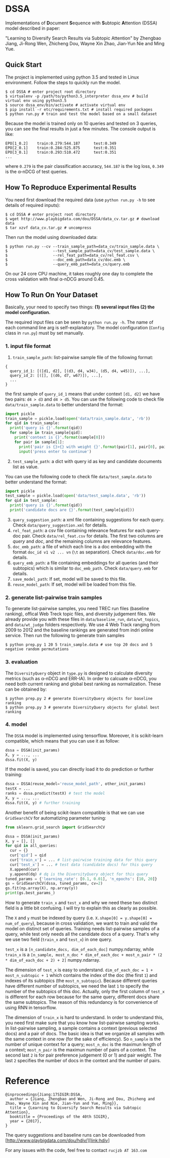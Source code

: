 # DSSA
Implementations of **D**ocument **S**equence with **S**ubtopic **A**ttention (DSSA) model described in paper:

"Learning to Diversify Search Results via Subtopic Attention"
by Zhengbao Jiang, Ji-Rong Wen, Zhicheng Dou, Wayne Xin Zhao, Jian-Yun Nie and Ming Yue.

## Quick Start

The project is implemented using python 3.5 and tested in Linux environment.
Follow the steps to quickly run the model.

```shell
$ cd DSSA # enter project root directory
$ virtualenv -p /path/to/python3.5_interpreter dssa_env # build virtual env using python3.5
$ source dssa_env/bin/activate # activate virtual env
$ pip install -r etc/requirements.txt # install required packages
$ python run.py # train and test the model based on a small dataset
```

Because the model is trained only on 10 queries and tested on 3 queries,
you can see the final results in just a few minutes.
The console output is like:

```
EPO[1_0.2]	  train:0.279:544.187	   test:0.349
EPO[2_0.1]	  train:0.284:525.875	   test:0.351
EPO[3_0.1]	  train:0.293:510.472	   test:0.351
...
```

where `0.279` is the pair classification accuracy, `544.187` is the log loss,
`0.349` is the &#945;-nDCG of test queries.

## How To Reproduce Experimental Results

You need first download the required data (use `python run.py -h` to see details of required inputs):

```shell
$ cd DSSA # enter project root directory
$ wget http://www.playbigdata.com/dou/DSSA/data_cv.tar.gz # download data
$ tar xzvf data_cv.tar.gz # uncompress
```

Then run the model using downloaded data:

```shell
$ python run.py --cv --train_sample_path=data_cv/train_sample.data \
$                    --test_sample_path=data_cv/test_sample.data \
$                    --rel_feat_path=data_cv/rel_feat.csv \
$                    --doc_emb_path=data_cv/doc.emb \
$                    --query_emb_path=data_cv/query.emb
```

On our 24 core CPU machine, it takes roughly one day to complete the cross validation with final &#945;-nDCG around 0.45.

## How To Run On Your Dataset

Basically, your need to specify two things: **(1) several input files (2) the model configuration.**

The required input files can be seen by `python run.py -h`. The name of each command line arg is self-explanatory.
The model configuration (`Config` class in `run.py`) must by set manually.

### 1. input file format

1. `train_sample_path`: list-pairwise sample file of the following format:
```
{
  query_id_1: [([d1, d2], [(d3, d4, w34), (d5, d4, w45)]), ...],
  query_id_2: [([], [(d6, d7, w67)]), ...],
  ...
}
```
the first sample of `query_id_1` means that under context `[d1, d2]` we have two pairs: `d4 > d3` and `d4 > d5`.
You can use the following code to check file `data/train_sample.data` to better understand the format:
```python
import pickle
train_sample = pickle.load(open('data/train_sample.data', 'rb'))
for qid in train_sample:
  print('query is {}'.format(qid))
  for sample in train_sample[qid]:
    print('context is {}'.format(sample[0]))
    for pair in sample[1]:
      print('pair is {}>{} with weight {}'.format(pair[1], pair[0], pair[2]))
      input('press enter to continue')
```
2. `test_sample_path`: a dict with query id as key and candidate documents list as value.

You can use the following code to check file `data/test_sample.data` to better understand the format:
```python
import pickle
test_sample = pickle.load(open('data/test_sample.data', 'rb'))
for qid in test_sample:
  print('query is {}'.format(qid))
  print('candidate docs are {}'.format(test_sample[qid]))
```
3. `query_suggestion_path`: a xml file containing suggestions for each query.
  Check `data/query_suggestion.xml` for details.
4. `rel_feat_path`: a csv file containing relevance features for each query-doc pair.
  Check `data/rel_feat.csv` for details.
  The first two columns are *query* and *doc*, and the remaining columns are relevance features.
5. `doc_emb_path`: a file of which each line is a doc embedding with the format `doc_id v1 v2 ... vn`
  (`\t` as separation). Check `data/doc.emb` for details.
6. `query_emb_path`: a file containing embeddings for all queries (and their subtopics) which is similar to `doc_emb_path`.
  Check `data/query.emb` for details.
7. `save_model_path`: If set, model will be saved to this file.
8. `reuse_model_path`: If set, model will be loaded from this file.

### 2. generate list-pairwise train samples

To generate list-pairwise samples, you need TREC run files (baseline ranking),
offical Web Treck topic files, and diversity judgement files. We already provide you with these files in
`data/baseline_run`, `data/wt_topics`, and `data/wt_judge` folders respectively.
We use 4 Web Track ranging from 2009 to 2012 and the baseline rankings are generated from indri online service.
Then run the following to generate train samples
```shell
$ python prep.py 1 20 5 train_sample.data # use top 20 docs and 5 negative random permutations
```

### 3. evaluation

The `DiversityQuery` object in `type.py` is designed to calculate
diversity metrics (such as &#945;-nDCG and ERR-IA). In order to calcuate &#945;-nDCG,
you need both current ranking and global best ranking as normalization. These can be obtained by:
```shell
$ python prep.py 2 # generate DiversityQuery objects for baseline ranking
$ python prep.py 3 # generate DiversityQuery objects for global best ranking
```

### 4. model

The `DSSA` model is implemented using tensorflow. Moreover, it is scikit-learn compatible,
which means that you can use it as follow:
```python
dssa = DSSA(init_params)
X, y = ..., ...
dssa.fit(X, y)
```
If the model is saved, you can directly load it to do prediction or further training:
```python
dssa = DSSA(reuse_model='reuse_model_path', other_init_params)
testX = ...
ranks = dssa.predict(testX) # test the model
X, y = ..., ...
dssa.fit(X, y) # further training
```
Another benefit of being scikit-learn compatible is that
we can use `GridSearchCV` for automatizing parameter tuning:
```python
from sklearn.grid_search import GridSearchCV

dssa = DSSA(init_params)
X, y = [], []
for qid in all_queries:
  cur = {}
  cur['qid'] = qid
  cur['train_x'] = ... # list-pairwise training data for this query
  cur['test_x'] = ... # test data (candidate docs) for this query
  X.append(cur)
  y.append(dq) # dq is the DiversityQuery object for this query
tuned_params = {'learning_rate': [0.1, 0.01], 'n_epochs': [10, 20]}
gs = GridSearchCV(dssa, tuned_params, cv=2)
gs.fit(np.array(X), np.array(y))
print(gs.best_params_)
```
How to generate `train_x` and `test_x` and why we need these two distinct field is a little bit confusing.
I will try to explain this as clearly as possible.

The `X` and `y` must be indexed by query (i.e. `X.shape[0] = y.shape[0] = num_of_query`),
because in cross validation, we want to train and valid the model on distinct set of queries.
Training needs list-pairwise samples of a query, while test only needs all the candidate docs of a query.
That's why we use two field (`train_x` and `test_x`) in one query.

`test_x` is a `[n_candidate_docs, dim_of_each_doc]` numpy.ndarray, while
`train_x` is a `[n_sample, most_n_doc * dim_of_each_doc + most_n_pair * (2 * dim_of_each_doc + 2) + 2]` numpy.ndarray.

The dimension of `test_x` is easy to understand. `dim_of_each_doc = 1 + most_n_subtopic + 1`
which contains the index of the doc (the first `1`) and indexes of its subtopics (the `most_n_subtopic`).
Because different queries have different number of subtopics,
we need the last `1` to specify the number of the subtopics of this doc.
Actually, only the first column of `test_x` is different for each row because for the same query,
different docs share the same subtopics. The reason of this redundancy is for convenience of using RNN in tensorflow.

The dimension of `train_x` is hard to understand. In order to understand this, you need first make sure that
you know how list-pairwise sampling works. In list-pairwise sampling, 
a sample contains a context (previous selected docs) and a pair of docs.
The basic idea is that we organize all samples with the same context in one row (for the sake of efficiency).
So `n_sample` is the number of unique context for a query;
`most_n_doc` is the maximun length of a context;
`most_n_pair` is the maximun number of pairs of a context.
The second last `2` is for pair preference judgement (0 or 1) and pair weight.
The last `2` specifies the number of docs in the context and the number of pairs.

# Reference

```
@inproceedings{Jiang:17SIGIR:DSSA,
  author = {Jiang, Zhengbao and Wen, Ji-Rong and Dou, Zhicheng and Zhao, Wayne Xin and Nie, Jian-Yun and Yue, Ming}},
  title = {Learning to Diversify Search Results via Subtopic Attention},
  booktitle = {Proceedings of the 40th SIGIR},
  year = {2017},
}
```
The query suggestions and baseline runs can be downloaded from
[http://www.playbigdata.com/dou/hdiv/][link:hdiv]

For any issues with the code, feel free to contact `rucjzb AT 163.com`


[link:hdiv]: http://www.playbigdata.com/dou/hdiv/
